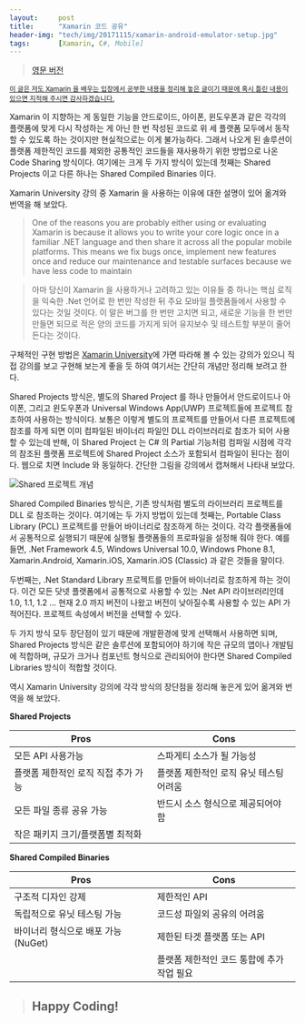 ```yaml
---
layout:     post
title:      "Xamarin 코드 공유"
header-img: "tech/img/20171115/xamarin-android-emulator-setup.jpg"
tags:       [Xamarin, C#, Mobile]
---
```

<blockquote>
<a href="{{ site.baseurl }}/tech/2017/12/01/xamarin-code-sharing/">영문 버전</a>
</blockquote>
<p>
<u><small>이 글은 저도 Xamarin 을 배우는 입장에서 공부한 내용을 정리해 놓은 글이기 때문에 혹시 틀린 내용이 있으면 지적해 주시면 감사하겠습니다.</small></u>
</p>
<p>
Xamarin 이 지향하는 게 동일한 기능을 안드로이드, 아이폰, 윈도우폰과 같은 각각의 플랫폼에 맞게 다시 작성하는 게 아닌 
한 번 작성된 코드로 위 세 플랫폼 모두에서 동작할 수 있도록 하는 것이지만 현실적으로는 이게 불가능하다. 
그래서 나오게 된 솔루션이 플랫폼 제한적인 코드를 제외한 공통적인 코드들을 재사용하기 위한 방법으로 나온 Code Sharing 방식이다. 
여기에는 크게 두 가지 방식이 있는데 첫째는 Shared Projects 이고 다른 하나는 Shared Compiled Binaries 이다. 
</p>
<p>
Xamarin University 강의 중 Xamarin 을 사용하는 이유에 대한 설명이 있어 옮겨와 번역을 해 보았다.
</p>
<blockquote>
One of the reasons you are probably either using or evaluating Xamarin is because it allows you to write your core logic 
once in a familiar .NET language and then share it across all the popular mobile platforms. This means we fix bugs once, 
implement new features once and reduce our maintenance and testable surfaces because we have less code to maintain
</blockquote>
<blockquote>
아마 당신이 Xamarin 을 사용하거나 고려하고 있는 이유들 중 하나는 핵심 로직을 익숙한 .Net 언어로 한 번만 작성한 뒤 주요 모바일 플랫폼들에서 
사용할 수 있다는 것일 것이다. 이 말은 버그를 한 번만 고치면 되고, 새로운 기능을 한 번만 만들면 되므로 적은 양의 코드를 가지게 되어 유지보수 
및 테스트할 부분이 줄어든다는 것이다.
</blockquote>
<p>
구체적인 구현 방법은 <a href="https://university.xamarin.com/welcome" target="_blank">Xamarin University</a>에 가면 
따라해 볼 수 있는 강의가 있으니 직접 강의를 보고 구현해 보는게 좋을 듯 하여 여기서는 간단히 개념만 정리해 보려고 한다.
</p>
<p>
Shared Projects 방식은, 별도의 Shared Project 를 하나 만들어서 안드로이드나 아이폰, 그리고 윈도우폰과 Universal Windows App(UWP) 
프로젝트들에 프로젝트 참조하여 사용하는 방식이다. 보통은 이렇게 별도의 프로젝트를 만들어서 다른 프로젝트에 참조를 하게 되면 이미 컴파일된 
바이너리 파일인 DLL 라이브러리로 참조가 되어 사용할 수 있는데 반해, 이 Shared Project 는 C# 의 Partial 기능처럼 컴파일 시점에 각각의 
참조된 플랫폼 프로젝트에 Shared Project 소스가 포함되서 컴파일이 된다는 점이다. 웹으로 치면 Include 와 동일하다. 
간단한 그림을 강의에서 캡쳐해서 나타내 보았다.
</p>
<a class="popupImg">
    <img src="{{ site.baseurl }}/tech/img/20171201/3.png" alt="Shared 프로젝트 개념">
</a>
<p>
Shared Compiled Binaries 방식은, 기존 방식처럼 별도의 라이브러리 프로젝트를 DLL 로 참조하는 것이다. 
여기에는 두 가지 방법이 있는데 첫째는, Portable Class Library (PCL) 프로젝트를 만들어 바이너리로 참조하게 하는 것이다. 
각각 플랫폼들에서 공통적으로 실행되기 때문에 실행될 플랫폼들의 프로파일을 설정해 줘야 한다. 
예를 들면, .Net Framework 4.5, Windows Universal 10.0, Windows Phone 8.1, Xamarin.Android, Xamarin.iOS, Xamarin.iOS (Classic) 과 
같은 것들을 말이다.
</p>
<p>
두번째는, .Net Standard Library 프로젝트를 만들어 바이너리로 참조하게 하는 것이다. 이건 모든 닷넷 플랫폼에서 공통적으로 사용할 수 있는 .Net API 라이브러리인데 1.0, 1.1, 1.2 … 현재 2.0 까지 버전이 나왔고 버전이 낮아질수록 사용할 수 있는 API 가 적어진다. 프로젝트 속성에서 버전을 선택할 수 있다. 
</p>
<p>
두 가지 방식 모두 장단점이 있기 때문에 개발환경에 맞게 선택해서 사용하면 되며, Shared Projects 방식은 같은 솔루션에 포함되어야 하기에 작은 규모의 앱이나 개발팀에 적합하며, 규모가 크거나 컴포넌트 형식으로 관리되어야 한다면 Shared Compiled Libraries 방식이 적합할 것이다.

역시 Xamarin University 강의에 각각 방식의 장단점을 정리해 놓은게 있어 옮겨와 번역을 해 보았다.
</p>
<p>
    <span><b>Shared Projects</b></span>
    <table class="table table-bordered table-condensed">
    <thead>
        <th width="50%" style="text-align:center;">Pros</th>
        <th width="50%" style="text-align:center;">Cons</th>
    </thead>
    <tbody>
    <tr>
        <td>모든 API 사용가능</td>
        <td>스파게티 소스가 될 가능성</td>
    </tr>
    <tr>
        <td>플랫폼 제한적인 로직 직접 추가 가능</td>
        <td>플랫폼 제한적인 로직 유닛 테스팅 어려움</td>
    </tr>
    <tr>
        <td>모든 파일 종류 공유 가능</td>
        <td>반드시 소스 형식으로 제공되어야 함</td>
    </tr>
    <tr>
        <td>작은 패키지 크기/플랫폼별 최적화</td>
        <td></td>
    </tr>
    </tbody>
    </table>
</p>
<p>
    <span><b>Shared Compiled Binaries</b></span>
    <table class="table table-bordered table-condensed">
    <thead>
        <th width="50%" style="text-align:center;">Pros</th>
        <th width="50%" style="text-align:center;">Cons</th>
    </thead>
    <tbody>
    <tr>
        <td>구조적 디자인 강제</td>
        <td>제한적인 API</td>
    </tr>
    <tr>
        <td>독립적으로 유닛 테스팅 가능</td>
        <td>코드성 파일외 공유의 어려움</td>
    </tr>
    <tr>
        <td>바이너리 형식으로 배포 가능 (NuGet)</td>
        <td>제한된 타겟 플랫폼 또는 API</td>
    </tr>
    <tr>
        <td></td>
        <td>플랫폼 제한적인 코드 통합에 추가 작업 필요</td>
    </tr>
    </tbody>
    </table>
</p>
<blockquote><h2 class="section-heading">Happy Coding!</h2></blockquote>